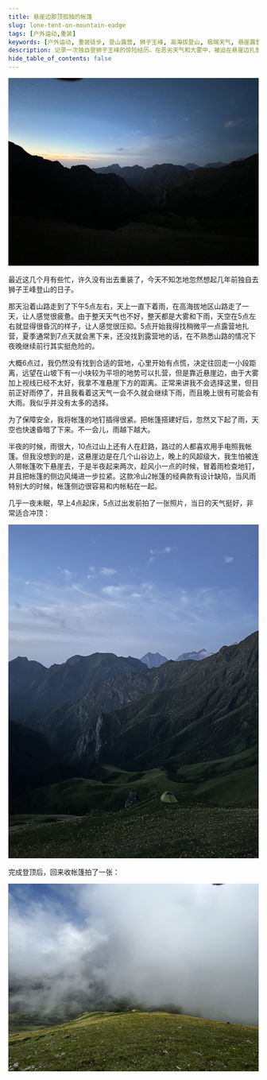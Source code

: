 ```yaml
---
title: 悬崖边那顶孤独的帐篷
slug: lone-tent-on-mountain-eadge
tags: [户外运动,重装]
keywords: [户外运动, 重装徒步, 登山露营, 狮子王峰, 高海拔登山, 极端天气, 悬崖露营, 帐篷扎营, 冷山2帐篷, 独自登山, 户外安全, 山地露营, 户外装备, 登山经历, 户外探险]
description: 记录一次独自登狮子王峰的惊险经历。在恶劣天气和大雾中，被迫在悬崖边扎营过夜，经历了一整夜的风雨考验。分享高海拔登山露营的真实体验，以及在极端环境下的安全应对措施。
hide_table_of_contents: false
---
```


![alt text](<assets/2025-10-27 悬崖边那顶孤独的帐篷/image-1.png>)

最近这几个月有些忙，许久没有出去重装了，今天不知怎地忽然想起几年前独自去狮子王峰登山的日子。

那天沿着山路走到了下午5点左右，天上一直下着雨，在高海拔地区山路走了一天，让人感觉很疲惫。由于整天天气也不好，整天都是大雾和下雨，天空在5点左右就显得很昏沉的样子，让人感觉很压抑。5点开始我得找稍微平一点露营地扎营，夏季通常到7点天就会黑下来，还没找到露营地的话，在不熟悉山路的情况下夜晚继续前行其实挺危险的。

大概6点过，我仍然没有找到合适的营地，心里开始有点慌，决定往回走一小段距离，远望在山坡下有一小块较为平坦的地势可以扎营，但是靠近悬崖边，由于大雾加上视线已经不太好，我拿不准悬崖下方的距离。正常来讲我不会选择这里，但目前正好雨停了，并且我看着这天气一会不久就会继续下雨，而且晚上很有可能会有大雨。我似乎并没有太多的选择。

为了保障安全，我将帐篷的地钉插得很紧。把帐篷搭建好后，忽然又下起了雨，天空也快速昏暗了下来。不一会儿，雨越下越大。

半夜的时候，雨很大，10点过山上还有人在赶路，路过的人都喜欢用手电照我帐篷。但我没想到的是，这悬崖边是在几个山谷边上，晚上的风超级大，我生怕被连人带帐篷吹下悬崖去，于是半夜起来两次，趁风小一点的时候，冒着雨检查地钉，并且把帐篷的侧边风绳进一步拉紧。这款冷山2帐篷的经典款有设计缺陷，当风雨特别大的时候，帐篷侧边很容易和内帐粘在一起。

几乎一夜未眠，早上4点起床，5点过出发前拍了一张照片，当日的天气挺好，非常适合冲顶：

![alt text](<assets/2025-10-27 悬崖边那顶孤独的帐篷/image.png>)

完成登顶后，回来收帐篷拍了一张：

![alt text](<assets/2025-10-27 悬崖边那顶孤独的帐篷/image2.png>)



<!-- truncate -->

